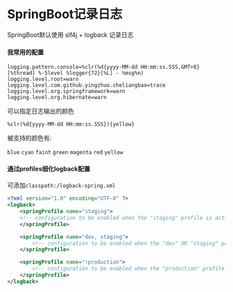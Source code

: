 # SpringBoot记录日志

SpringBoot默认使用 slf4j + logback 记录日志

#### 我常用的配置

```properties
logging.pattern.console=%clr(%d{yyyy-MM-dd HH:mm:ss.SSS,GMT+8} [%thread] %-5level %logger{72}[%L] - %msg%n)
logging.level.root=warn
logging.level.com.github.yingzhuo.cheliangbao=trace
logging.level.org.springframework=warn
logging.level.org.hibernate=warn
```

可以指定日志输出的颜色

```properties
%clr(%d{yyyy-MM-dd HH:mm:ss.SSS}){yellow}
```

被支持的颜色有: <br>

`blue`
`cyan`
`faint`
`green`
`magenta`
`red`
`yellow`

#### 通过profiles细化logback配置

可添加`classpath:/logback-spring.xml`

```xml
<?xml version="1.0" encoding="UTF-8" ?>
<logback>
    <springProfile name="staging">
    <!-- configuration to be enabled when the "staging" profile is active -->
    </springProfile>

    <springProfile name="dev, staging">
        <!-- configuration to be enabled when the "dev" OR "staging" profiles are active -->
    </springProfile>

    <springProfile name="!production">
        <!-- configuration to be enabled when the "production" profile is NOT active -->
    </springProfile>
</logback>
```
